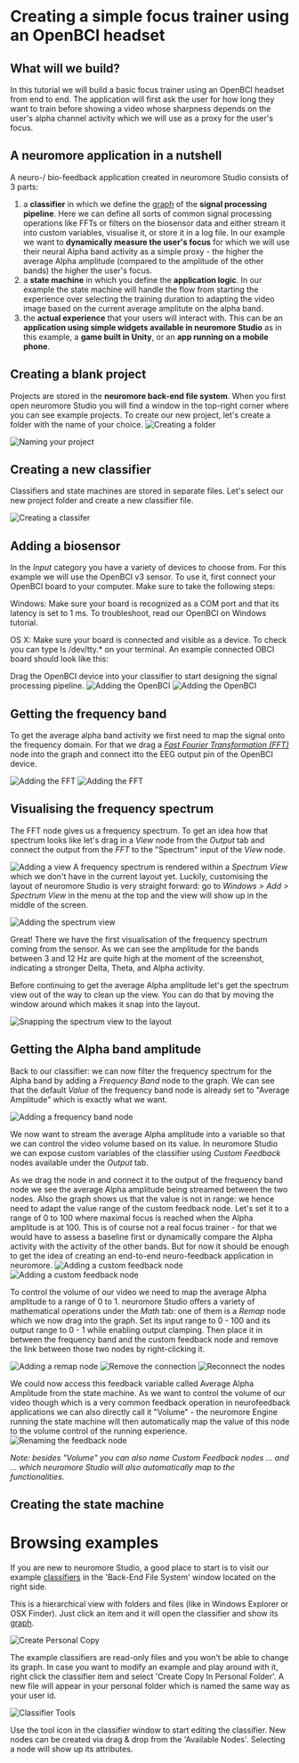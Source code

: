 # Creating a simple focus trainer using an OpenBCI headset

## What will we build?

In this tutorial we will build a basic focus trainer using an OpenBCI headset from end to end. The application will first ask the user for how long they want to train before showing a video whose sharpness depends on the user's alpha channel activity which we will use as a proxy for the user's focus.

## A neuromore application in a nutshell

A neuro-/ bio-feedback application created in neuromore Studio consists of 3 parts:

1. a **classifier** in which we define the [graph](#Vocabulary) of the **signal processing pipeline**. Here we can define all sorts of common signal processing operations like FFTs or filters on the biosensor data and either stream it into custom variables, visualise it, or store it in a log file.
   In our example we want to **dynamically measure the user's focus** for which we will use their neural Alpha band activity as a simple proxy - the higher the average Alpha amplitude (compared to the amplitude of the other bands) the higher the user's focus.
2. a **state machine** in which you define the **application logic**. In our example the state machine will handle the flow from starting the experience over selecting the training duration to adapting the video image based on the current average amplitute on the alpha band.
3. the **actual experience** that your users will interact with. This can be an **application using simple widgets available in neuromore Studio** as in this example, a **game built in Unity**, or an **app running on a mobile phone**.

## Creating a blank project

Projects are stored in the **neuromore back-end file system**. When you first open neuromore Studio you will find a window in the top-right corner where you can see example projects.
To create our new project, let's create a folder with the name of your choice.
![Creating a folder](../neuromoreStudio/Images/FirstApplication/01_Folder.png)

![Naming your project](../neuromoreStudio/Images/FirstApplication/02_Folder_Name.png)

## Creating a new classifier

Classifiers and state machines are stored in separate files. Let's select our new project folder and create a new classifier file.

![Creating a classifer](../neuromoreStudio/Images/FirstApplication/03_Clf_Name.png)

## Adding a biosensor

In the _Input_ category you have a variety of devices to choose from. For this example we will use the OpenBCI v3 sensor.
To use it, first connect your OpenBCI board to your computer. Make sure to take the following steps:

Windows: Make sure your board is recognized as a COM port and that its latency is set to 1 ms. To troubleshoot, read our OpenBCI on Windows tutorial.

OS X: Make sure your board is connected and visible as a device. To check you can type ls /dev/tty.\* on your terminal. An example connected OBCI board should look like this:

Drag the OpenBCI device into your classifier to start designing the signal processing pipeline.
![Adding the OpenBCI](../neuromoreStudio/Images/FirstApplication/04_OpenBCI.png)
![Adding the OpenBCI](../neuromoreStudio/Images/FirstApplication/05_OpenBCI_1.png)

## Getting the frequency band

To get the average alpha band activity we first need to map the signal onto the frequency domain. For that we drag a _[Fast Fourier Transformation (FFT)](https://en.wikipedia.org/wiki/Fast_Fourier_transform)_ node into the graph and connect itto the EEG output pin of the OpenBCI device.

![Adding the FFT](../neuromoreStudio/Images/FirstApplication/06_FFT.png)
![Adding the FFT](../neuromoreStudio/Images/FirstApplication/07_FFT.png)

## Visualising the frequency spectrum

The FFT node gives us a frequency spectrum. To get an idea how that spectrum looks like let's drag in a _View_ node from the _Output_ tab and connect the output from the _FFT_ to the "Spectrum" input of the _View_ node.

![Adding a view](../neuromoreStudio/Images/FirstApplication/08_View.png)
A frequency spectrum is rendered within a _Spectrum View_ which we don't have in the current layout yet. Luckily, customising the layout of neuromore Studio is very straight forward: go to _Windows > Add > Spectrum View_ in the menu at the top and the view will show up in the middle of the screen.

![Adding the spectrum view](../neuromoreStudio/Images/FirstApplication/09_Spectrum_View.png)

Great! There we have the first visualisation of the frequency spectrum coming from the sensor. As we can see the amplitude for the bands between 3 and 12 Hz are quite high at the moment of the screenshot, indicating a stronger Delta, Theta, and Alpha activity.

Before continuing to get the average Alpha amplitude let's get the spectrum view out of the way to clean up the view. You can do that by moving the window around which makes it snap into the layout.

![Snapping the spectrum view to the layout](../neuromoreStudio/Images/FirstApplication/10_Spectrum_View.png)

## Getting the Alpha band amplitude

Back to our classifier: we can now filter the frequency spectrum for the Alpha band by adding a _Frequency Band_ node to the graph. We can see that the default _Value_ of the frequency band node is already set to "Average Amplitude" which is exactly what we want.

![Adding a frequency band node](../neuromoreStudio/Images/FirstApplication/11_Frequency_Band.png)

We now want to stream the average Alpha amplitude into a variable so that we can control the video volume based on its value.
In neuromore Studio we can expose custom variables of the classifier using _Custom Feedback_ nodes available under the _Output_ tab.

As we drag the node in and connect it to the output of the frequency band node we see the average Alpha amplitude being streamed between the two nodes. Also the graph shows us that the value is not in range: we hence need to adapt the value range of the custom feedback node. Let's set it to a range of 0 to 100 where maximal focus is reached when the Alpha amplitude is at 100. This is of course not a real focus trainer - for that we would have to assess a baseline first or dynamically compare the Alpha activity with the activity of the other bands. But for now it should be enough to get the idea of creating an end-to-end neuro-feedback application in neuromore.
![Adding a custom feedback node](../neuromoreStudio/Images/FirstApplication/12_Custom_Feedback.png)
![Adding a custom feedback node](../neuromoreStudio/Images/FirstApplication/13_Avg_Alpha.png)

To control the volume of our video we need to map the average Alpha amplitude to a range of 0 to 1. neuromore Studio offers a variety of mathematical operations under the _Math_ tab: one of them is a _Remap_ node which we now drag into the graph. Set its input range to 0 - 100 and its output range to 0 - 1 while enabling output clamping.
Then place it in between the frequency band and the custom feedback node and remove the link between those two nodes by right-clicking it.

![Adding a remap node](../neuromoreStudio/Images/FirstApplication/14_Remap.png)
![Remove the connection](../neuromoreStudio/Images/FirstApplication/15_Remove.png)
![Reconnect the nodes](../neuromoreStudio/Images/FirstApplication/16_Reconnect.png)

We could now access this feedback variable called Average Alpha Amplitude from the state machine.
As we want to control the volume of our video though which is a very common feedback operation in neurofeedback applications we can also directly call it "Volume" - the neuromore Engine running the state machine will then automatically map the value of this node to the volume control of the running experience.
![Renaming the feedback node](../neuromoreStudio/Images/FirstApplication/16_a_Rename.png)

_Note: besides "Volume" you can also name Custom Feedback nodes ... and ... which neuromore Studio will also automatically map to the functionalities._

## Creating the state machine

# Browsing examples

If you are new to neuromore Studio, a good place to start is to visit our example [classifiers](#Vocabulary) in the 'Back-End File System' window located on the right side.

This is a hierarchical view with folders and files (like in Windows Explorer or OSX Finder). Just click an item and it will open the classifier and show its [graph](#Vocabulary).

![Create Personal Copy](../neuromoreStudio/Images/Classifier/CreatePersonalCopy.png)

The example classifiers are read-only files and you won't be able to change its graph. In case you want to modify an example and play around with it, right click the classifier item and select 'Create Copy In Personal Folder'. A new file will appear in your personal folder which is named the same way as your user id.

![Classifier Tools](../neuromoreStudio/Images/UI/Tool.png)

Use the tool icon in the classifier window to start editing the classifier. New nodes can be created via drag & drop from the 'Available Nodes'. Selecting a node will show up its attributes.

<!--TODO: Include getting started folder in examples folder-->
